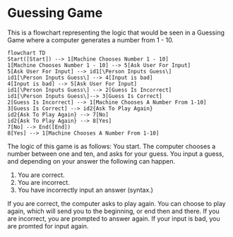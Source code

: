 # Guessing Game
This is a flowchart representing the logic that would be seen in a Guessing Game where a computer generates a number from 1 - 10.

```mermaid
flowchart TD
Start([Start]) --> 1[Machine Chooses Number 1 - 10]
1[Machine Chooses Number 1 - 10] --> 5[Ask User For Input]
5[Ask User For Input] --> id1[\Person Inputs Guess\] 
id1[\Person Inputs Guess\] --> 4[Input is bad]
4[Input is bad] --> 5[Ask User For Input]
id1[\Person Inputs Guess\] --> 2[Guess Is Incorrect]
id1[\Person Inputs Guess\]--> 3[Guess Is Correct]
2[Guess Is Incorrect] --> 1[Machine Chooses A Number From 1-10]
3[Guess Is Correct] --> id2{Ask To Play Again} 
id2{Ask To Play Again} --> 7[No]
id2{Ask To Play Again} --> 8[Yes]
7[No] --> End([End])
8[Yes] --> 1[Machine Chooses A Number From 1-10]

```
The logic of this game is as follows: 
You start. The computer chooses a number between one and ten, and asks for your guess. You input a guess, and depending on your answer the following can happen.
1. You are correct.
2. You are incorrect.
3. You have incorrectly input an answer (syntax.) 

If you are correct, the computer asks to play again. You can choose to play again, which will send you to the beginning, or end then and there.
If you are incorrect, you are prompted to answer again.
If your input is bad, you are promted for input again.